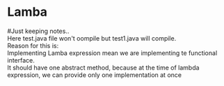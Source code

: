 # Lamba
#Just keeping notes..</br>
Here test.java file won't oompile but test1.java will compile.</br>
Reason for this is:</br>
Implementing Lamba expression mean we are implementing te functional interface.</br>
It should have one abstract method, because at the time of lambda expression, we can provide only one implementation at once
